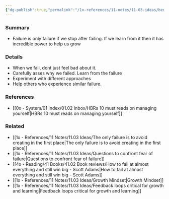 ```yaml
---
{"dg-publish":true,"permalink":"/1x-references/11-notes/11-03-ideas/benefit-from-failure/","title":"Benefit from failure","dgShowBacklinks":false}
---
```



### Summary
- Failure is only failure if we stop after failing. If we learn from it then it has incredible power to help us grow

### Details
- When we fail, dont just feel bad about it. 
- Carefully asses why we failed. Learn from the failure
- Experiment with different approaches
- Help others who experience similar failure.

### References
- [[0x - System/01 Index/01.02 Inbox/HBRs 10 must reads on managing yourself\|HBRs 10 must reads on managing yourself]]

### Related
- [[1x - References/11 Notes/11.03 Ideas/The only failure is to avoid creating in the first place\|The only failure is to avoid creating in the first place]]
- [[1x - References/11 Notes/11.03 Ideas/Questions to confront fear of failure\|Questions to confront fear of failure]]
- [[4x - Reading/41 Books/41.02 Book reviews/How to fail at almost everything and still win big - Scott Adams\|How to fail at almost everything and still win big - Scott Adams]]
- [[1x - References/11 Notes/11.03 Ideas/Growth Mindset\|Growth Mindset]]
- [[1x - References/11 Notes/11.03 Ideas/Feedback loops critical for growth and learning\|Feedback loops critical for growth and learning]]
